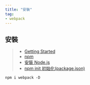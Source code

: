 ```yaml
---
title: "安裝"
tag: 
- webpack
---
```


## 安裝
>- [Getting Started](https://webpack.js.org/guides/getting-started/)
>- [npm](https://www.npmjs.com/package/webpack)
>- [安裝 Node.js](安裝%20Node.js.md)
>- [npm init 初始化(package.json)](npm%20init%20初始化(package.json).md)

```shell
npm i webpack -D
```
